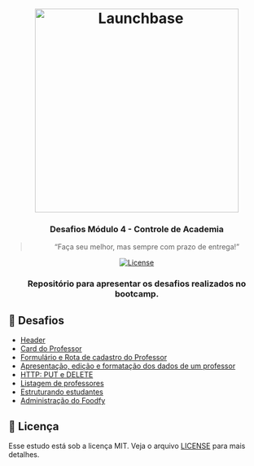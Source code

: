 <h1 align="center">
    <img alt="Launchbase" src="https://storage.googleapis.com/golden-wind/bootcamp-launchbase/logo.png" width="400px" />
</h1>

<h3 align="center">
  Desafios Módulo 4 - Controle de Academia
</h3>

<blockquote align="center">“Faça seu melhor, mas sempre com prazo de entrega!”</blockquote>

<p align="center">

  <a href="LICENSE" >
    <img alt="License" src="https://img.shields.io/badge/license-MIT-%23F8952D">
  </a>

</p>

<h3 align="center">Repositório para apresentar os desafios realizados no bootcamp.<h3>

## :rocket: Desafios

- [Header](/04-1-header)
- [Card do Professor](/04-2-card-professor)
- [Formulário e Rota de cadastro do Professor](/04-3-formulario-rota-cadastro-professor)
- [Apresentação, edição e formatação dos dados de um professor](/04-4-apresentacao-edicao-formatacao-professor)
- [HTTP: PUT e DELETE](/04-5-put-delete)
- [Listagem de professores](/04-6-listagem-professores)
- [Estruturando estudantes](/04-7-estruturando-estudantes)
- [Administração do Foodfy](/04-admin-foodfy)

## :memo: Licença

Esse estudo está sob a licença MIT. Veja o arquivo [LICENSE](/LICENSE) para mais detalhes.

